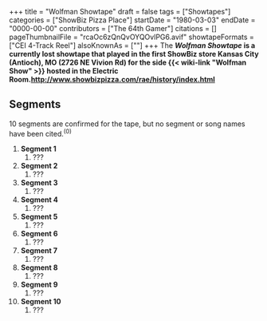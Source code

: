 +++
title = "Wolfman Showtape"
draft = false
tags = ["Showtapes"]
categories = ["ShowBiz Pizza Place"]
startDate = "1980-03-03"
endDate = "0000-00-00"
contributors = ["The 64th Gamer"]
citations = []
pageThumbnailFile = "rcaOc6zQnQvOYQOvlPG6.avif"
showtapeFormats = ["CEI 4-Track Reel"]
alsoKnownAs = [""]
+++
The ***Wolfman Showtape* is a currently lost showtape that played in the first ShowBiz store Kansas City (Antioch), MO (2726 NE Vivion Rd) for the side {{< wiki-link "Wolfman Show" >}} hosted in the Electric Room.http://www.showbizpizza.com/rae/history/index.html**

## Segments

10 segments are confirmed for the tape, but no segment or song names have been cited.<sup>(0)</sup>

1.  **Segment 1**
    1.  ???
2.  **Segment 2**
    1.  ???
3.  **Segment 3**
    1.  ???
4.  **Segment 4**
    1.  ???
5.  **Segment 5**
    1.  ???
6.  **Segment 6**
    1.  ???
7.  **Segment 7**
    1.  ???
8.  **Segment 8**
    1.  ???
9.  **Segment 9**
    1.  ???
10. **Segment 10**
    1.  ???
